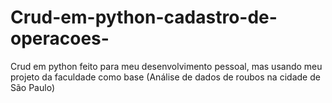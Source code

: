 # Crud-em-python-cadastro-de-operacoes-
Crud em python feito para meu desenvolvimento pessoal, mas usando meu projeto da faculdade como base (Análise de dados de roubos na cidade de São Paulo)
